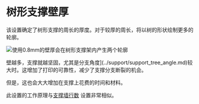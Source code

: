 树形支撑壁厚
====
该设置确定了树形支撑的周长的厚度。对于较厚的周长，将以树的形状绘制更多的轮廓。

![使用0.8mm的壁厚会在树形支撑架内产生两个轮廓](../images/support_tree_wall_count.png)

壁越多，支撑就越坚固，尤其是分支角度](../support/support_tree_angle.md)较大时。这增加了打印的可靠性，减少了支撑分支断裂的机会。

但是，这也会大大增加在支撑上花费的时间和材料。

此设置的工作原理与[支撑墙行数](../support/support_wall_count.md) 设置非常相似。
